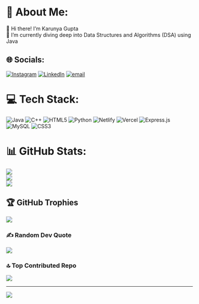 # 💫 About Me:
👋 Hi there! I’m Karunya Gupta<br>🌱 I’m currently diving deep into Data Structures and Algorithms (DSA) using Java


## 🌐 Socials:
[![Instagram](https://img.shields.io/badge/Instagram-%23E4405F.svg?logo=Instagram&logoColor=white)](https://instagram.com/ig_karunya_) [![LinkedIn](https://img.shields.io/badge/LinkedIn-%230077B5.svg?logo=linkedin&logoColor=white)](https://linkedin.com/in/karunyagupta) [![email](https://img.shields.io/badge/Email-D14836?logo=gmail&logoColor=white)](mailto:mails.karunyagupta@gmail.com) 

# 💻 Tech Stack:
![Java](https://img.shields.io/badge/java-%23ED8B00.svg?style=for-the-badge&logo=openjdk&logoColor=white) ![C++](https://img.shields.io/badge/c++-%2300599C.svg?style=for-the-badge&logo=c%2B%2B&logoColor=white) ![HTML5](https://img.shields.io/badge/html5-%23E34F26.svg?style=for-the-badge&logo=html5&logoColor=white) ![Python](https://img.shields.io/badge/python-3670A0?style=for-the-badge&logo=python&logoColor=ffdd54) ![Netlify](https://img.shields.io/badge/netlify-%23000000.svg?style=for-the-badge&logo=netlify&logoColor=#00C7B7) ![Vercel](https://img.shields.io/badge/vercel-%23000000.svg?style=for-the-badge&logo=vercel&logoColor=white) ![Express.js](https://img.shields.io/badge/express.js-%23404d59.svg?style=for-the-badge&logo=express&logoColor=%2361DAFB) ![MySQL](https://img.shields.io/badge/mysql-4479A1.svg?style=for-the-badge&logo=mysql&logoColor=white) ![CSS3](https://img.shields.io/badge/css3-%231572B6.svg?style=for-the-badge&logo=css3&logoColor=white)
# 📊 GitHub Stats:
![](https://github-readme-stats.vercel.app/api?username=KarunyaGupta&theme=dark&hide_border=false&include_all_commits=true&count_private=true)<br/>
![](https://github-readme-streak-stats.herokuapp.com/?user=KarunyaGupta&theme=dark&hide_border=false)<br/>
![](https://github-readme-stats.vercel.app/api/top-langs/?username=KarunyaGupta&theme=dark&hide_border=false&include_all_commits=true&count_private=true&layout=compact)

## 🏆 GitHub Trophies
![](https://github-profile-trophy.vercel.app/?username=KarunyaGupta&theme=radical&no-frame=false&no-bg=false&margin-w=4)

### ✍️ Random Dev Quote
![](https://quotes-github-readme.vercel.app/api?type=horizontal&theme=dark)

### 🔝 Top Contributed Repo
![](https://github-contributor-stats.vercel.app/api?username=KarunyaGupta&limit=5&theme=dark&combine_all_yearly_contributions=true)

---
[![](https://visitcount.itsvg.in/api?id=KarunyaGupta&icon=0&color=0)](https://visitcount.itsvg.in)

<!-- Proudly created with GPRM ( https://gprm.itsvg.in ) -->
